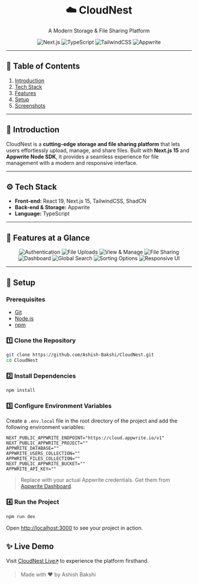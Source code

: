 <div align="center">
  <h1>☁️ CloudNest</h1>
  <p>A Modern Storage & File Sharing Platform</p>
  <div>
    <img src="https://img.shields.io/badge/-Next_JS-black?style=for-the-badge&logoColor=white&logo=nextdotjs&color=000000" alt="Next.js" />
    <img src="https://img.shields.io/badge/-TypeScript-black?style=for-the-badge&logoColor=white&logo=typescript&color=3178C6" alt="TypeScript" />
    <img src="https://img.shields.io/badge/-Tailwind_CSS-black?style=for-the-badge&logoColor=white&logo=tailwindcss&color=06B6D4" alt="TailwindCSS" />
    <img src="https://img.shields.io/badge/-Appwrite-black?style=for-the-badge&logoColor=white&logo=appwrite&color=FD366E" alt="Appwrite" />
  </div>
</div>

---

## 📌 Table of Contents
1. [Introduction](#introduction)  
2. [Tech Stack](#tech-stack)  
3. [Features](#features)  
4. [Setup](#setup)  
5. [Screenshots](#screenshots)  

---

## 🤖 Introduction
CloudNest is a **cutting-edge storage and file sharing platform** that lets users effortlessly upload, manage, and share files. Built with **Next.js 15** and **Appwrite Node SDK**, it provides a seamless experience for file management with a modern and responsive interface.

---

## ⚙️ Tech Stack
- **Front-end:** React 19, Next.js 15, TailwindCSS, ShadCN  
- **Back-end & Storage:** Appwrite  
- **Language:** TypeScript  

---



## 🌟 Features at a Glance

<div align="center">
  <img src="https://img.shields.io/badge/Authentication-Appwrite-blue?style=for-the-badge&logo=appwrite&logoColor=white" alt="Authentication" />
  <img src="https://img.shields.io/badge/File Uploads-Docs%2C%20Images%2C%20Videos-lightgrey?style=for-the-badge" alt="File Uploads" />
  <img src="https://img.shields.io/badge/View_&_Manage-Files-green?style=for-the-badge" alt="View & Manage" />
  <img src="https://img.shields.io/badge/File Sharing-Collaboration-orange?style=for-the-badge" alt="File Sharing" />
  <img src="https://img.shields.io/badge/Dashboard-Insights-purple?style=for-the-badge" alt="Dashboard" />
  <img src="https://img.shields.io/badge/Global Search-Files-red?style=for-the-badge" alt="Global Search" />
  <img src="https://img.shields.io/badge/Sorting-Options-blueviolet?style=for-the-badge" alt="Sorting Options" />
  <img src="https://img.shields.io/badge/Responsive UI-TailwindCSS-teal?style=for-the-badge" alt="Responsive UI" />
</div>

---

## 🚀 Setup

### Prerequisites
- [Git](https://git-scm.com/)  
- [Node.js](https://nodejs.org/en/)  
- [npm](https://www.npmjs.com/)  

### 1️⃣ Clone the Repository
```bash
git clone https://github.com/Ashish-Bakshi/CloudNest.git
cd CloudNest
```
### 2️⃣ Install Dependencies
```bash
npm install
```
### 3️⃣ Configure Environment Variables
Create a `.env.local` file in the root directory of the project and add the following environment variables:

```env
NEXT_PUBLIC_APPWRITE_ENDPOINT="https://cloud.appwrite.io/v1"
NEXT_PUBLIC_APPWRITE_PROJECT=""
APPWRITE_DATABASE=""
APPWRITE_USERS_COLLECTION=""
APPWRITE_FILES_COLLECTION=""
NEXT_PUBLIC_APPWRITE_BUCKET=""
APPWRITE_API_KEY=""
```
> Replace with your actual Appwrite credentials. Get them from [Appwrite Dashboard](https://appwrite.io/).

### 4️⃣ Run the Project
```bash
npm run dev
```
Open [http://localhost:3000](http://localhost:3000) to see your project in action.

## ✨ Live Demo

Visit [CloudNest Live🡭](https://cloud-nest-ten-nu.vercel.app/) to experience the platform firsthand.

>Made with ❤️ by Ashish Bakshi
